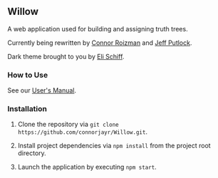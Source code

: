 Willow
------
A web application used for building and assigning truth trees.

Currently being rewritten by [Connor Roizman](https://github.com/connorjayr)
and [Jeff Putlock](https://github.com/jputlock).

Dark theme brought to you by [Eli Schiff](https://github.com/elihschiff).

### How to Use
See our [User's Manual](userguide.md).

### Installation

1. Clone the repository via `git clone https://github.com/connorjayr/Willow.git`.

2. Install project dependencies via `npm install` from the project root directory.

3. Launch the application by executing `npm start`.